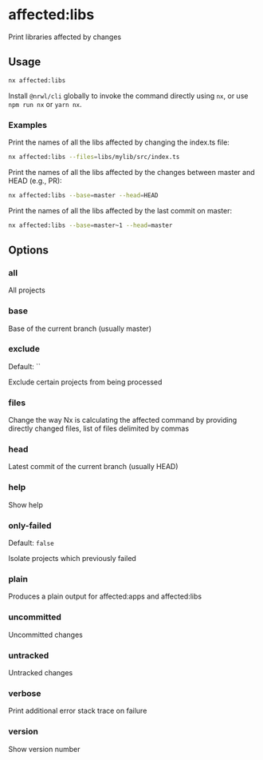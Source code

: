 # affected:libs

Print libraries affected by changes

## Usage

```bash
nx affected:libs
```

Install `@nrwl/cli` globally to invoke the command directly using `nx`, or use `npm run nx` or `yarn nx`.

### Examples

Print the names of all the libs affected by changing the index.ts file:

```bash
nx affected:libs --files=libs/mylib/src/index.ts
```

Print the names of all the libs affected by the changes between master and HEAD (e.g., PR):

```bash
nx affected:libs --base=master --head=HEAD
```

Print the names of all the libs affected by the last commit on master:

```bash
nx affected:libs --base=master~1 --head=master
```

## Options

### all

All projects

### base

Base of the current branch (usually master)

### exclude

Default: ``

Exclude certain projects from being processed

### files

Change the way Nx is calculating the affected command by providing directly changed files, list of files delimited by commas

### head

Latest commit of the current branch (usually HEAD)

### help

Show help

### only-failed

Default: `false`

Isolate projects which previously failed

### plain

Produces a plain output for affected:apps and affected:libs

### uncommitted

Uncommitted changes

### untracked

Untracked changes

### verbose

Print additional error stack trace on failure

### version

Show version number
